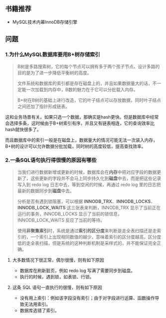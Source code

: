 ## 书籍推荐

- MySQL技术内幕InnoDB存储引擎

## 问题

### 1.为什么MySQL数据库要用B+树存储索引

> B树是多路搜索树，它的每个节点可以拥有多于两个孩子节点。设计多路的目的是为了进一步降低平衡树的高度。
>
> 文件系统和数据库的索引都是存在磁盘上的，并且如果数据量大的话，不一定能一次加载到内存中，B数的魅力在于它可以分批载入内存。
>
> B+树在B树的基础上进行改造，它的叶子结点可以存放数据，同时叶子结点之间还加了指针形成链表。

这和业务场景有关。如果只选一个数据，那确实是hash更快。但是数据库中经常会选择多条，这时候由于B+树索引有序，并且又有链表相连，它的查询效率比hash就快很多了。

而且数据库中的索引一般是在磁盘上，数据量大的情况可能无法一次装入内存，B+树的设计可以允许数据分批加载，同时树的高度较低，提高查找效率。

### 2.一条SQL语句执行得很慢的原因有哪些

> 当我们进行数据新增或更新的时候，数据库会在**内存**中把对应字段的数据更新了，这些更新的字段并不会马上同步持久化到**磁盘**中去，而是把这些记录写入到 redo log 日志中去，等到空闲的时候，再通过 redo log 里的日志把最新的数据同步到**磁盘**中去。
>
> 分析是否有遇到锁阻塞，可以根据 **INNODB_TRX**、**INNODB_LOCKS**、**INNODB_LOCK_WAITS** 这三张表来判断，INNODB_TRX 显示了当前正在运行的事务，INNODB_LOCKS 显示了当前的锁信息，INNODB_LOCK_WAITS 反应了当前的等待。
>
> 使用**非聚集索引**时，系统是通过**索引的区分度**来判断是走全表扫描还是走索引的，一个索引上出现相同数值的越少，意味着索引的区分度越高，区分度低的走全表扫描，但是系统的这种判断机制是采样式的，并不能保证完全正确。

1. 大多数情况下很正常，偶尔很慢，则有如下原因
   - 数据库在刷新脏页，例如 redo log 写满了需要同步到磁盘。
   - 执行的时候，遇到锁，如表锁、行锁。

2. 这条 SQL 语句一直执行的很慢，则有如下原因
   - 没有用上索引：例如该字段没有索引；由于对字段进行运算、函数操作导致无法用索引。
   - 数据库选错了索引。